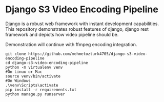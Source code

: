 # Django S3 Video Encoding Pipeline
Django is a robust web framework with instant development capabilities. This repository demonstrates robust features of django, django rest framework and depicts how video pipeline should be.

Demonstration will continue with ffmpeg encoding integration.

    git clone https://github.com/mehmetozturk4705/django-s3-video-encoding-pipeline
    cd django-s3-video-encoding-pipeline
    python -m virtualenv venv
    #On Linux or Mac
    source venv/bin/activate
    #On Windows
    .\venv\Scripts\activate
    pip install -r requirements.txt
    python manage.py runserver